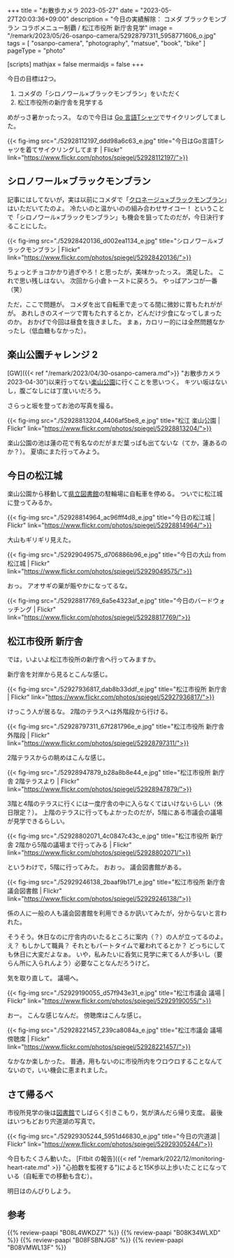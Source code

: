 +++
title = "お散歩カメラ 2023-05-27"
date =  "2023-05-27T20:03:36+09:00"
description = "今日の実績解除： コメダ ブラックモンブラン コラボメニュー制覇 / 松江市役所 新庁舎見学"
image = "/remark/2023/05/26-osanpo-camera/52928797311_5958771606_o.jpg"
tags = [ "osanpo-camera", "photography", "matsue", "book", "bike" ]
pageType = "photo"

[scripts]
  mathjax = false
  mermaidjs = false
+++

今日の目標は2つ。

1. コメダの「シロノワール×ブラックモンブラン」をいただく
2. 松江市役所の新庁舎を見学する

めがっさ暑かったっス。
なので今日は [Go 言語Tシャツ](https://www.akamai.com/ja/newsroom/press-release/akamai-participates-uniqlo-peace-for-all-project "Akamai、ユニクロのチャリティT シャツプロジェクト「PEACE FOR ALL」に参画 | Akamai")でサイクリングしてました。

{{< fig-img src="./52928112197_ddd98a6c63_e.jpg" title="今日はGo言語Tシャツを着てサイクリングしてます | Flickr" link="https://www.flickr.com/photos/spiegel/52928112197/">}}

## シロノワール×ブラックモンブラン

記事にはしてないが，実は以前にコメダで「[クロネージュ×ブラックモンブラン](https://www.flickr.com/photos/spiegel/52866932320/)」はいただいてたのよ。
冷たいのと温かいのの組み合わせサイコー！ ということで「シロノワール×ブラックモンブラン」も機会を狙ってたのだが，今日決行することにした。

{{< fig-img src="./52928420136_d002ea1134_e.jpg" title="シロノワール×ブラックモンブラン | Flickr" link="https://www.flickr.com/photos/spiegel/52928420136/">}}

ちょっとチョコかかり過ぎやろ！と思ったが，美味かったっス。
満足した。
これで思い残しはない。
次回から小倉トーストに戻ろう。
やっぱアンコが一番（笑）

ただ，ここで問題が。
コメダを出て自転車で走ってる間に微妙に胃もたれががが。
あれしきのスイーツで胃もたれするとか，どんだけ少食になってしまったのか。
おかげで今回は昼食を抜きました。
まぁ，カロリー的には全然問題なかったし（低血糖もなかった）。

## 楽山公園チャレンジ 2

[GW]({{< ref "/remark/2023/04/30-osanpo-camera.md">}} "お散歩カメラ 2023-04-30")以来行ってない[楽山公園](https://goo.gl/maps/3KK9JieJ596Loa7E6)に行くことを思いつく。
キツい坂はないし，腹ごなしには丁度いいだろう。

さらっと坂を登ってお池の写真を撮る。

{{< fig-img src="./52928813204_4406af5be8_e.jpg" title="松江 楽山公園 | Flickr" link="https://www.flickr.com/photos/spiegel/52928813204/">}}

楽山公園の池は蓮の花で有名なのだがまだ葉っぱも出てないな（てか，蓮あるのか？）。
夏頃にまた行ってみよう。

## 今日の松江城

楽山公園から移動して[県立図書館][島根県立図書館]の駐輪場に自転車を停める。
ついでに松江城に登ってみるか。

{{< fig-img src="./52928814964_ac96fff4d8_e.jpg" title="今日の松江城 | Flickr" link="https://www.flickr.com/photos/spiegel/52928814964/">}}

大山もギリギリ見えた。

{{< fig-img src="./52929049575_d706886b96_e.jpg" title="今日の大山 from 松江城 | Flickr" link="https://www.flickr.com/photos/spiegel/52929049575/">}}

おっ。
アオサギの巣が賑やかになってるな。

{{< fig-img src="./52928817769_6a5e4323af_e.jpg" title="今日のバードウォッチング | Flickr" link="https://www.flickr.com/photos/spiegel/52928817769/">}}

## 松江市役所 新庁舎

では，いよいよ松江市役所の新庁舎へ行ってみますか。

新庁舎を対岸から見るとこんな感じ。

{{< fig-img src="./52927936817_dab8b33ddf_e.jpg" title="松江市役所 新庁舎 | Flickr" link="https://www.flickr.com/photos/spiegel/52927936817/">}}

けっこう人が居るな。
2階のテラスへは外階段から行ける。

{{< fig-img src="./52928797311_67f281796e_e.jpg" title="松江市役所 新庁舎 外階段 | Flickr" link="https://www.flickr.com/photos/spiegel/52928797311/">}}

2階テラスからの眺めはこんな感じ。

{{< fig-img src="./52928947879_b28a8b8e44_e.jpg" title="松江市役所 新庁舎 2階テラスより | Flickr" link="https://www.flickr.com/photos/spiegel/52928947879/">}}

3階と4階のテラスに行くには一度庁舎の中に入らなくてはいけないらしい（休日限定？）。
上階のテラスに行ってもよかったのだが，5階にある市議会の議場が見学できるらしい。

{{< fig-img src="./52928802071_4c0847c43c_e.jpg" title="松江市役所 新庁舎 2階から5階の議場まで行ってみる | Flickr" link="https://www.flickr.com/photos/spiegel/52928802071/">}}

というわけで，5階に行ってみた。
おおっ。
議会図書館がある。

{{< fig-img src="./52929246138_2baaf9b171_e.jpg" title="松江市役所 新庁舎 議会図書館 | Flickr" link="https://www.flickr.com/photos/spiegel/52929246138/">}}

係の人に一般の人も議会図書館を利用できるか訊いてみたが，分からないと言われた。

そうそう。休日なのに庁舎内のいたるところに案内（？）の人が立ってるのよ。
え？ もしかして職員？ それともパートタイムで雇われてるとか？ どっちにしても休日に大変だよなぁ。
いや，私みたいに呑気に見学に来てる人が多いし（要らん所に入られんよう）必要なことなんだろうけど。

気を取り直して。
議場へ。

{{< fig-img src="./52929190055_d57f943e31_e.jpg" title="松江市議会 議場 | Flickr" link="https://www.flickr.com/photos/spiegel/52929190055/">}}

おー。
こんな感じなんだ。
傍聴席はこんな感じ。

{{< fig-img src="./52928221457_239ca8084a_e.jpg" title="松江市議会 議場 傍聴席 | Flickr" link="https://www.flickr.com/photos/spiegel/52928221457/">}}

なかなか楽しかった。
普通，用もないのに市役所内をウロウロすることなんてないので，いい機会に恵まれました。

## さて帰るべ

市役所見学の後は[図書館][島根県立図書館]でしばらく引きこもり，気が済んだら帰り支度。
最後はいつもどおり宍道湖の写真で。

{{< fig-img src="./52929305244_5951d46830_e.jpg" title="今日の宍道湖 | Flickr" link="https://www.flickr.com/photos/spiegel/52929305244/">}}

今日もたくさん動いた。
[Fitbit の報告]({{< ref "/remark/2022/12/monitoring-heart-rate.md" >}} "心拍数を監視する")によると15K歩以上歩いたことになっている（自転車での移動も含む）。

明日はのんびりしよう。

[島根県立図書館]: https://www.library.pref.shimane.lg.jp/

## 参考

{{% review-paapi "B08L4WKDZ7" %}} <!-- PowerShot ZOOM -->
{{% review-paapi "B08K34WLXD" %}} <!-- ステムバッグ（stem bag） -->
{{% review-paapi "B08FSBNJG8" %}} <!-- Fitbit Inspire2 -->
{{% review-paapi "B08VMWL13F" %}} <!-- VAAM -->
